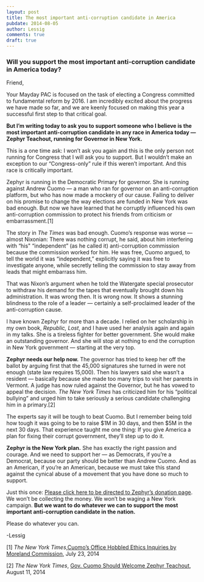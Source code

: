 ```yaml
---
layout: post
title: The most important anti-corruption candidate in America
pubdate: 2014-08-05
author: Lessig
comments: true
draft: true
---
```


### Will you support the most important anti-corruption candidate in America today?

Friend,

Your Mayday PAC is focused on the task of electing a Congress committed to fundamental reform by 2016. I am incredibly excited about the progress we have made so far, and we are keenly focused on making this year a successful first step to that critical goal.

<strong>But I&rsquo;m writing today to ask you to support someone who I believe is the most important anti-corruption candidate in any race in America today &mdash; Zephyr Teachout, running for Governor in New York.</strong>

This is a one time ask: I won&rsquo;t ask you again and this is the only person not running for Congress that I will ask you to support. But I wouldn&rsquo;t make an exception to our &ldquo;Congress-only&rdquo; rule if this weren&rsquo;t important. And this race is critically important.

Zephyr is running in the Democratic Primary for governor. She is running against Andrew Cuomo &mdash; a man who ran for governor on an anti-corruption platform, but who has now made a mockery of our cause. Failing to deliver on his promise to change the way elections are funded in New York was bad enough. But now we have learned that he corruptly influenced his own anti-corruption commission to protect his friends from criticism or embarrassment.[1]

The story in <em>The Times</em> was bad enough. Cuomo&rsquo;s response was worse &mdash; almost Nixonian: There was nothing corrupt, he said, about him interfering with &ldquo;his&quot; &ldquo;independent&rdquo; (as he called it) anti-corruption commission because the commission worked for him. He was free, Cuomo argued, to tell the world it was &ldquo;independent,&rdquo; explicitly saying it was free to investigate anyone, while secretly telling the commission to stay away from leads that might embarrass him.

That was Nixon&rsquo;s argument when he told the Watergate special prosecutor to withdraw his demand for the tapes that eventually brought down his administration. It was wrong then. It is wrong now. It shows a stunning blindness to the role of a leader &mdash; certainly a self-proclaimed leader of the anti-corruption cause.

I have known Zephyr for more than a decade. I relied on her scholarship in my own book, <em>Republic, Lost</em>, and I have used her analysis again and again in my talks. She is a tireless fighter for better government. She would make an outstanding governor. And she will stop at nothing to end the corruption in New York government &mdash; starting at the very top.

<strong>Zephyr needs our help now.</strong> The governor has tried to keep her off the ballot by arguing first that the 45,000 signatures she turned in were not enough (state law requires 15,000). Then his lawyers said she wasn&rsquo;t a resident &mdash; basically because she made too many trips to visit her parents in Vermont. A judge has now ruled against the Governor, but he has vowed to appeal the decision. _The New York Times_ has criticized him for his &ldquo;political bullying&rdquo; and urged him to take seriously a serious candidate challenging him in a primary.[2]

The experts say it will be tough to beat Cuomo. But I remember being told how tough it was going to be to raise $1M in 30 days, and then $5M in the next 30 days. That experience taught me one thing: If you give America a plan for fixing their corrupt government, they&rsquo;ll step up to do it.

<strong>Zephyr is the New York plan.</strong> She has exactly the right passion and courage. And we need to support her &mdash; as Democrats, if you&rsquo;re a Democrat, because our party should be better than Andrew Cuomo. And as an American, if you&rsquo;re an American, because we must take this stand against the cynical abuse of a movement that you have done so much to support.

Just this once: [Please click here to be directed to Zephyr&rsquo;s donation page](https://zephyrteachout.nationbuilder.com/donate). We won&rsquo;t be collecting the money. We won&rsquo;t be waging a New York campaign. <strong>But we want to do whatever we can to support the most important anti-corruption candidate in the nation.</strong>

Please do whatever you can.


-Lessig

[1] _The New York Times_,<a href="http://www.nytimes.com/2014/07/23/nyregion/governor-andrew-cuomo-and-the-short-life-of-the-moreland-commission.html">Cuomo&rsquo;s Office Hobbled Ethics Inquiries by Moreland Commission</a>, July 23, 2014

[2] _The New York Times_, <a href="http://www.nytimes.com/2014/08/12/opinion/gov-cuomo-should-welcome-zephyr-teachout.html?_r=1" target="_blank">Gov. Cuomo Should Welcome Zephyr Teachout</a>, August 11, 2014</span>

